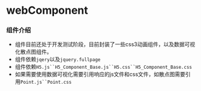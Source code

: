 # webComponent
### 组件介绍
* 组件目前还处于开发测试阶段，目前封装了一些css3动画组件，以及数据可视化散点图组件。
* 组件依赖`jqery`以及`jquery.fullpage`
* 组件依赖`H5.js``H5_Component_Base.js``H5.css``H5_Component_Base.css`
* 如果需要使用数据可视化需要引用响应的js文件和css文件，如散点图需要引用`Point.js``Point.css`
    
